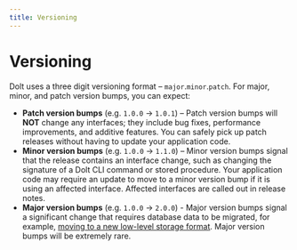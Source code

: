 ```yaml
---
title: Versioning
---
```


# Versioning

Dolt uses a three digit versioning format – `major`.`minor`.`patch`. For major, minor, and patch version bumps, you can expect:
- **Patch version bumps** (e.g. `1.0.0` &#8594; `1.0.1`) – Patch version bumps will **NOT** change any interfaces; they include bug fixes, performance improvements, and additive features. You can safely pick up patch releases without having to update your application code.   
- **Minor version bumps** (e.g. `1.0.0` &#8594; `1.1.0`) – Minor version bumps signal that the release contains an interface change, such as changing the signature of a Dolt CLI command or stored procedure. Your application code may require an update to move to a minor version bump if it is using an affected interface. Affected interfaces are called out in release notes. 
- **Major version bumps** (e.g. `1.0.0` &#8594; `2.0.0`) - Major version bumps signal a significant change that requires database data to be migrated, for example, [moving to a new low-level storage format](https://www.dolthub.com/blog/2022-11-01-dolthub-migrate-button/). Major version bumps will be extremely rare.
